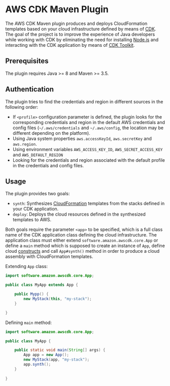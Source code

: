 # AWS CDK Maven Plugin

The AWS CDK Maven plugin produces and deploys CloudFormation templates based on your cloud infrastructure defined by 
means of [CDK](https://aws.amazon.com/cdk/). The goal of the project is to improve the experience of Java developers 
while working with CDK by eliminating the need for installing [Node.js](https://nodejs.org/en/download) and interacting 
with the CDK application by means of [CDK Toolkit](https://docs.aws.amazon.com/cdk/latest/guide/tools.html).

## Prerequisites

The plugin requires Java >= 8 and Maven >= 3.5.

## Authentication

The plugin tries to find the credentials and region in different sources in the following order:

* If `<profile>` configuration parameter is defined, the plugin looks for the corresponding credentials and region in 
the default AWS credentials and config files (`~/.aws/credentials` and `~/.aws/config`, the location may be different 
depending on the platform). 
* Using Java system properties `aws.accessKeyId`, `aws.secretKey` and `aws.region`.
* Using environment variables `AWS_ACCESS_KEY_ID`, `AWS_SECRET_ACCESS_KEY` and `AWS_DEFAULT_REGION`
* Looking for the credentials and region associated with the default profile in the credentials and config files.

## Usage

The plugin provides two goals:

* `synth`: Synthesizes [CloudFormation](https://aws.amazon.com/cloudformation/) templates from the stacks defined in your
CDK application.
* `deploy`: Deploys the cloud resources defined in the synthesized templates to AWS.

Both goals require the parameter `<app>` to be specified, which is a full class name of the CDK application class 
defining the cloud infrastructure. The application class must either extend `software.amazon.awscdk.core.App` or define 
a `main` method which is supposed to create an instance of `App`, define cloud 
[constructs](https://docs.aws.amazon.com/cdk/latest/guide/constructs.html) and call `App#synth()` method in order to 
produce a cloud assembly with CloudFormation templates.

Extending `App` class:
```java
import software.amazon.awscdk.core.App;

public class MyApp extends App {

    public Mypp() {
        new MyStack(this, "my-stack");
    }

}
```

Defining `main` method:

```java
import software.amazon.awscdk.core.App;

public class MyApp {

    public static void main(String[] args) {
        App app = new App();
        new MyStack(app, "my-stack");
        app.synth();
    }
    
}
```
